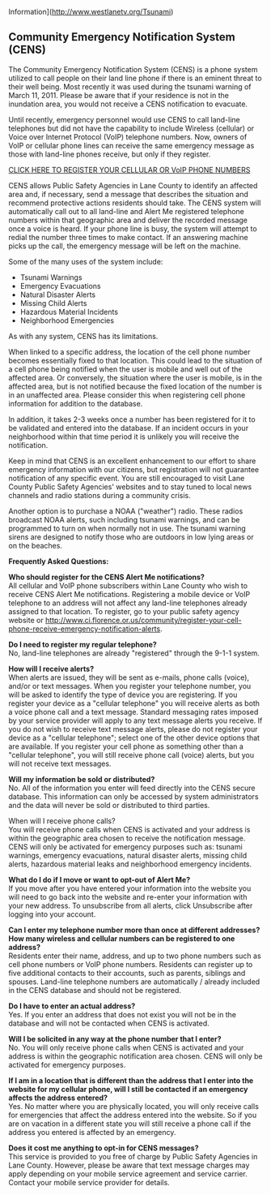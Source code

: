 Information](http://www.westlanetv.org/Tsunami)

Community Emergency Notification System (CENS)
----------------------------------------------

The Community Emergency Notification System (CENS) is a phone system
utilized to call people on their land line phone if there is an eminent
threat to their well being. Most recently it was used during the tsunami
warning of March 11, 2011. Please be aware that if your residence is not
in the inundation area, you would not receive a CENS notification to
evacuate.

Until recently, emergency personnel would use CENS to call land-line
telephones but did not have the capability to include Wireless
(cellular) or Voice over Internet Protocol (VoIP) telephone numbers.
Now, owners of VoIP or cellular phone lines can receive the same
emergency message as those with land-line phones receive, but only if
they register.

[CLICK HERE TO REGISTER YOUR CELLULAR OR VoIP PHONE
NUMBERS](http://www.ci.florence.or.us/community/register-your-cell-phone-receive-emergency-notification-alerts)

CENS allows Public Safety Agencies in Lane County to identify an
affected area and, if necessary, send a message that describes the
situation and recommend protective actions residents should take. The
CENS system will automatically call out to all land-line and Alert Me
registered telephone numbers within that geographic area and deliver the
recorded message once a voice is heard. If your phone line is busy, the
system will attempt to redial the number three times to make contact. If
an answering machine picks up the call, the emergency message will be
left on the machine.

Some of the many uses of the system include:

-   Tsunami Warnings
-   Emergency Evacuations
-   Natural Disaster Alerts
-   Missing Child Alerts
-   Hazardous Material Incidents
-   Neighborhood Emergencies

As with any system, CENS has its limitations.

When linked to a specific address, the location of the cell phone number
becomes essentially fixed to that location. This could lead to the
situation of a cell phone being notified when the user is mobile and
well out of the affected area. Or conversely, the situation where the
user is mobile, is in the affected area, but is not notified because the
fixed location of the number is in an unaffected area. Please consider
this when registering cell phone information for addition to the
database.

In addition, it takes 2-3 weeks once a number has been registered for it
to be validated and entered into the database. If an incident occurs in
your neighborhood within that time period it is unlikely you will
receive the notification.

Keep in mind that CENS is an excellent enhancement to our effort to
share emergency information with our citizens, but registration will not
guarantee notification of any specific event. You are still encouraged
to visit Lane County Public Safety Agencies\' websites and to stay tuned
to local news channels and radio stations during a community crisis.

Another option is to purchase a NOAA (\"weather\") radio. These radios
broadcast NOAA alerts, such including tsunami warnings, and can be
programmed to turn on when normally not in use. The tsunami warning
sirens are designed to notify those who are outdoors in low lying areas
or on the beaches.

**Frequently Asked Questions:**

**Who should register for the CENS Alert Me notifications?**\
All cellular and VoIP phone subscribers within Lane County who wish to
receive CENS Alert Me notifications. Registering a mobile device or VoIP
telephone to an address will not affect any land-line telephones already
assigned to that location. To register, go to your public safety agency
website or
<http://www.ci.florence.or.us/community/register-your-cell-phone-receive-emergency-notification-alerts>.

**Do I need to register my regular telephone?**\
No, land-line telephones are already \"registered\" through the 9-1-1
system.

**How will I receive alerts?**\
When alerts are issued, they will be sent as e-mails, phone calls
(voice), and/or or text messages. When you register your telephone
number, you will be asked to identify the type of device you are
registering. If you register your device as a "cellular telephone" you
will receive alerts as both a voice phone call and a text message.
Standard messaging rates imposed by your service provider will apply to
any text message alerts you receive. If you do not wish to receive text
message alerts, please do not register your device as a "cellular
telephone"; select one of the other device options that are available.
If you register your cell phone as something other than a "cellular
telephone", you will still receive phone call (voice) alerts, but you
will not receive text messages.

**Will my information be sold or distributed?**\
No. All of the information you enter will feed directly into the CENS
secure database. This information can only be accessed by system
administrators and the data will never be sold or distributed to third
parties.

When will I receive phone calls?\
You will receive phone calls when CENS is activated and your address is
within the geographic area chosen to receive the notification message.
CENS will only be activated for emergency purposes such as: tsunami
warnings, emergency evacuations, natural disaster alerts, missing child
alerts, hazardous material leaks and neighborhood emergency incidents.

**What do I do if I move or want to opt-out of Alert Me?**\
If you move after you have entered your information into the website you
will need to go back into the website and re-enter your information with
your new address. To unsubscribe from all alerts, click Unsubscribe
after logging into your account.

**Can I enter my telephone number more than once at different addresses?
How many wireless and cellular numbers can be registered to one
address?**\
Residents enter their name, address, and up to two phone numbers such as
cell phone numbers or VoIP phone numbers. Residents can register up to
five additional contacts to their accounts, such as parents, siblings
and spouses. Land-line telephone numbers are automatically / already
included in the CENS database and should not be registered.

**Do I have to enter an actual address?**\
Yes. If you enter an address that does not exist you will not be in the
database and will not be contacted when CENS is activated.

**Will I be solicited in any way at the phone number that I enter?**\
No. You will only receive phone calls when CENS is activated and your
address is within the geographic notification area chosen. CENS will
only be activated for emergency purposes.

**If I am in a location that is different than the address that I enter
into the website for my cellular phone, will I still be contacted if an
emergency affects the address entered?**\
Yes. No matter where you are physically located, you will only receive
calls for emergencies that affect the address entered into the website.
So if you are on vacation in a different state you will still receive a
phone call if the address you entered is affected by an emergency.

**Does it cost me anything to opt-in for CENS messages?**\
This service is provided to you free of charge by Public Safety Agencies
in Lane County. However, please be aware that text message charges may
apply depending on your mobile service agreement and service carrier.
Contact your mobile service provider for details.



